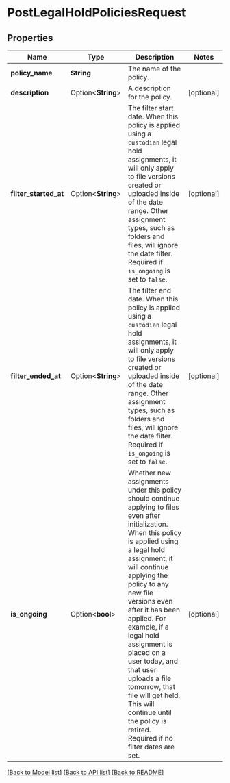 # PostLegalHoldPoliciesRequest

## Properties

Name | Type | Description | Notes
------------ | ------------- | ------------- | -------------
**policy_name** | **String** | The name of the policy. | 
**description** | Option<**String**> | A description for the policy. | [optional]
**filter_started_at** | Option<**String**> | The filter start date.  When this policy is applied using a `custodian` legal hold assignments, it will only apply to file versions created or uploaded inside of the date range. Other assignment types, such as folders and files, will ignore the date filter.  Required if `is_ongoing` is set to `false`. | [optional]
**filter_ended_at** | Option<**String**> | The filter end date.  When this policy is applied using a `custodian` legal hold assignments, it will only apply to file versions created or uploaded inside of the date range. Other assignment types, such as folders and files, will ignore the date filter.  Required if `is_ongoing` is set to `false`. | [optional]
**is_ongoing** | Option<**bool**> | Whether new assignments under this policy should continue applying to files even after initialization.  When this policy is applied using a legal hold assignment, it will continue applying the policy to any new file versions even after it has been applied.  For example, if a legal hold assignment is placed on a user today, and that user uploads a file tomorrow, that file will get held. This will continue until the policy is retired.  Required if no filter dates are set. | [optional]

[[Back to Model list]](../README.md#documentation-for-models) [[Back to API list]](../README.md#documentation-for-api-endpoints) [[Back to README]](../README.md)


